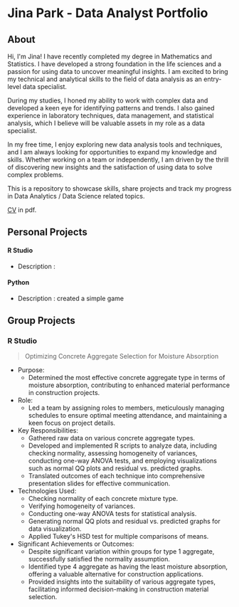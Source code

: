 # Jina Park - Data Analyst Portfolio
## About
Hi, I'm Jina! I have recently completed my degree in Mathematics and Statistics. I have developed a strong foundation in the life sciences and a passion for using data to uncover meaningful insights. I am excited to bring my technical and analytical skills to the field of data analysis as an entry-level data specialist.

During my studies, I honed my ability to work with complex data and developed a keen eye for identifying patterns and trends. I also gained experience in laboratory techniques, data management, and statistical analysis, which I believe will be valuable assets in my role as a data specialist.

In my free time, I enjoy exploring new data analysis tools and techniques, and I am always looking for opportunities to expand my knowledge and skills. Whether working on a team or independently, I am driven by the thrill of discovering new insights and the satisfaction of using data to solve complex problems.

This is a repository to showcase skills, share projects and track my progress in Data Analytics / Data Science related topics.

[CV](https://github.com/jinapark2150/Personal-Projects/blob/main/Project1%20-%20FINAL.R) in pdf.

## Personal Projects
#### R Studio
* Description :
#### Python
* Description : created a simple game


## Group Projects
### R Studio
> Optimizing Concrete Aggregate Selection for Moisture Absorption
* Purpose:
  + Determined the most effective concrete aggregate type in terms of moisture absorption, contributing to enhanced material performance in construction projects.
* Role:
  + Led a team by assigning roles to members, meticulously managing schedules to ensure optimal meeting attendance, and maintaining a keen focus on project details.
* Key Responsibilities:
  + Gathered raw data on various concrete aggregate types.
  + Developed and implemented R scripts to analyze data, including checking normality, assessing homogeneity of variances, conducting one-way ANOVA tests, and employing visualizations such as normal QQ plots and residual vs. predicted graphs.
  + Translated outcomes of each technique into comprehensive presentation slides for effective communication.
* Technologies Used:
  + Checking normality of each concrete mixture type.
  + Verifying homogeneity of variances.
  + Conducting one-way ANOVA tests for statistical analysis.
  + Generating normal QQ plots and residual vs. predicted graphs for data visualization.
  + Applied Tukey's HSD test for multiple comparisons of means.
* Significant Achievements or Outcomes:
  + Despite significant variation within groups for type 1 aggregate, successfully satisfied the normality assumption.
  + Identified type 4 aggregate as having the least moisture absorption, offering a valuable alternative for construction applications.
  + Provided insights into the suitability of various aggregate types, facilitating informed decision-making in construction material selection.
